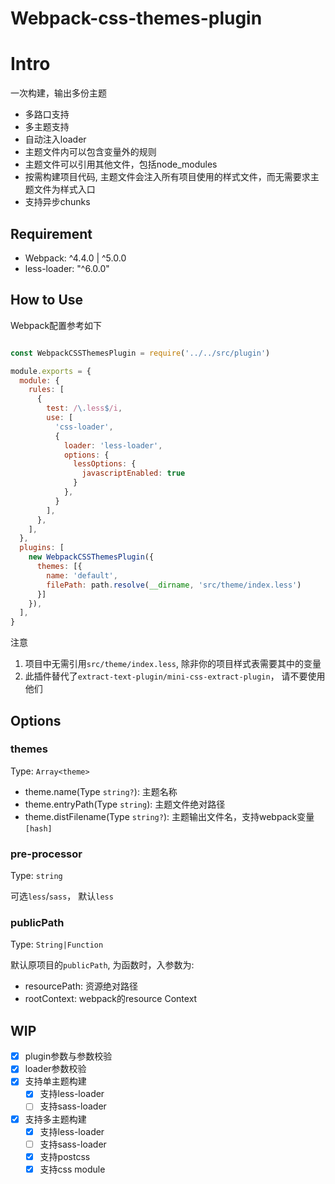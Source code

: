 # Webpack-css-themes-plugin

# Intro

一次构建，输出多份主题

- 多路口支持
- 多主题支持
- 自动注入loader
- 主题文件内可以包含变量外的规则
- 主题文件可以引用其他文件，包括node_modules
- 按需构建项目代码, 主题文件会注入所有项目使用的样式文件，而无需要求主题文件为样式入口
- 支持异步chunks

## Requirement

- Webpack: ^4.4.0 | ^5.0.0
- less-loader: "^6.0.0"


## How to Use

Webpack配置参考如下

```js

const WebpackCSSThemesPlugin = require('../../src/plugin')

module.exports = {
  module: {
    rules: [
      {
        test: /\.less$/i,
        use: [
          'css-loader',
          {
            loader: 'less-loader',
            options: {
              lessOptions: {
                javascriptEnabled: true
              }
            },
          }
        ],
      },
    ],
  },
  plugins: [
    new WebpackCSSThemesPlugin({
      themes: [{
        name: 'default',
        filePath: path.resolve(__dirname, 'src/theme/index.less')
      }]
    }),
  ],
}
```

注意

1. 项目中无需引用`src/theme/index.less`, 除非你的项目样式表需要其中的变量
2. 此插件替代了`extract-text-plugin/mini-css-extract-plugin`， 请不要使用他们

## Options

### themes

Type: `Array<theme>`

- theme.name(Type `string?`): 主题名称
- theme.entryPath(Type `string`): 主题文件绝对路径
- theme.distFilename(Type `string?`): 主题输出文件名，支持webpack变量`[hash]`

### pre-processor

Type: `string`

可选`less`/`sass`， 默认`less`

### publicPath

Type: `String|Function`

默认原项目的`publicPath`, 为函数时，入参数为:

- resourcePath: 资源绝对路径
- rootContext: webpack的resource Context

## WIP

- [X] plugin参数与参数校验
- [X] loader参数校验
- [X] 支持单主题构建
  - [X] 支持less-loader
  - [ ] 支持sass-loader
- [X] 支持多主题构建
  - [X] 支持less-loader
  - [ ] 支持sass-loader
  - [X] 支持postcss
  - [X] 支持css module